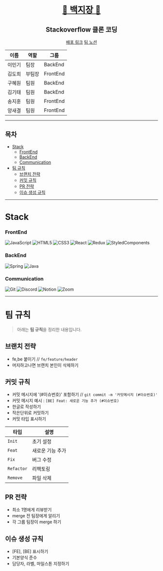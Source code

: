 <div align=center>


# [📃 백지장 📃](http://seb045022pre.shop/)

## Stackoverflow 클론 코딩

[배포 링크](http://seb045022pre.shop/)
[팀 노션](https://zrr.kr/SzFm)

| 이름   | 역할   | 그룹     |
| ------ | ------ | -------- |
| 이민기 | 팀장   | BackEnd  |
| 김도희 | 부팀장 | FrontEnd |
| 구혜원 | 팀원   | BackEnd  |
| 김기태 | 팀원   | BackEnd  |
| 송지훈 | 팀원   | FrontEnd |
| 양새결 | 팀원   | FrontEnd |

</div>

---

## 목차

- [Stack](#stack)
  - [FrontEnd](#frontend)
  - [BackEnd](#backend)
  - [Communication](#communication)
- [팀 규칙](#팀-규칙)
  - [브랜치 전략](#브랜치-전략)
  - [커밋 규칙](#커밋-규칙)
  - [PR 전략](#pr-전략)
  - [이슈 생성 규칙](#이슈-생성-규칙)

---

# Stack

### FrontEnd

![JavaScript](https://img.shields.io/badge/JavaScript-F7DF1E?style=for-the-badge&logo=JavaScript&logoColor=white)
![HTML5](https://img.shields.io/badge/HTML5-E34F26?style=for-the-badge&logo=HTML5&logoColor=white)
![CSS3](https://img.shields.io/badge/CSS3-1572B6?style=for-the-badge&logo=CSS3&logoColor=white)
![React](https://img.shields.io/badge/React-61DAFB?style=for-the-badge&logo=React&logoColor=black)
![Redux](https://img.shields.io/badge/Redux-764ABC?style=for-the-badge&logo=Redux&logoColor=white)
![StyledComponents](https://img.shields.io/badge/StyledComponents-DB7093?style=for-the-badge&logo=styled-components&logoColor=white)

### BackEnd

![Spring](https://img.shields.io/badge/Spring-6DB33F?style=for-the-badge&logo=Spring&logoColor=white)
![Java](https://img.shields.io/badge/Java-007396?style=for-the-badge&logo=Java&logoColor=white)

### Communication

![Git](https://img.shields.io/badge/Git-F05032?style=for-the-badge&logo=Git&logoColor=white)
![Discord](https://img.shields.io/badge/Discord-7289DA?style=for-the-badge&logo=Discord&logoColor=white)
![Notion](https://img.shields.io/badge/Notion-000000?style=for-the-badge&logo=Notion&logoColor=white)
![Zoom](https://img.shields.io/badge/Zoom-2D8CFF?style=for-the-badge&logo=Zoom&logoColor=white)

---

# 팀 규칙

> 아래는 **팀 규칙**을 정리한 내용입니다.

## 브랜치 전략

- fe,be 붙이기 // `fe/feature/header`
- 머지하고나면 브랜치 본인이 삭제하기

## 커밋 규칙

- 커밋 메시지에 '(#이슈번호)' 포함하기 // `git commit -m '커밋메시지 (#이슈번호)'`
- 커밋 메시지 예시 : `[BE] Feat: 새로운 기능 추가 (#이슈번호)`
- 한글로 작성하기
- 작은단위로 커밋하기
- 커밋 타입 표시하기

| 타입       | 설명             |
| ---------- | ---------------- |
| `Init`     | 초기 설정        |
| `Feat`     | 새로운 기능 추가 |
| `Fix`      | 버그 수정        |
| `Refactor` | 리팩토링         |
| `Remove`   | 파일 삭제        |

## PR 전략

- 최소 1명에게 리뷰받기
- merge 전 팀장에게 알리기
- 각 그룹 팀장이 merge 하기

## 이슈 생성 규칙

- [FE], [BE] 표시하기
- 기본양식 준수
- 담당자, 라벨, 마일스톤 지정하기
